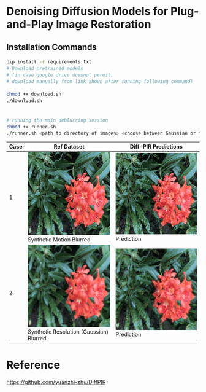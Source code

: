 # Denoising Diffusion Models for Plug-and-Play Image Restoration

## Installation Commands
```bash
pip install -r requirements.txt
# Download pretrained models 
# (in case google drive doesnot permit, 
# download manually from link shown after running following command)

chmod +x download.sh
./download.sh


# running the main deblurring session
chmod +x runner.sh
./runner.sh <path to directory of images> <choose between Gaussian or motion>
```



|Case | Ref Dataset | Diff-PIR Predictions |
|---------|------------------|------------------|
|1| ![GIF 1](testsets/motion_blurred.gif)<br>Synthetic Motion Blurred | ![GIF 2](result_motion_blur.gif)<br>Prediction |
|2| ![GIF 3](testsets/resolution_blurred.gif)<br>Synthetic Resolution (Gaussian) Blurred | ![GIF 4](result_resolution_blur.gif)<br>Prediction |




# Reference
https://github.com/yuanzhi-zhu/DiffPIR
